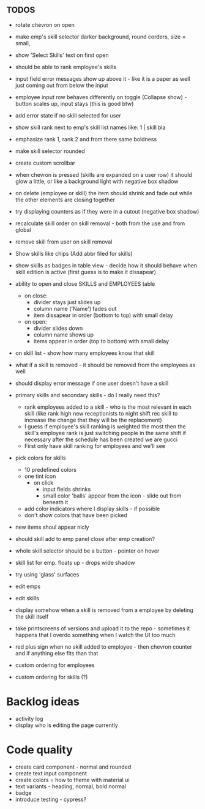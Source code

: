 ## TODOS

- rotate chevron on open
- make emp's skill selector darker background, round corders, size = small,
- show 'Select Skills' text on first open

- should be able to rank employee's skills

* input field error messages show up above it - like it is a paper as well just coming out from below the input
* employee input row behaves differently on toggle (Collapse show) - button scales up, input stays (this is good btw)
* add error state if no skill selected for user

* show skill rank next to emp's skill list names like: 1 | skill bla
* emphasize rank 1, rank 2 and from there same boldness

* make skill selector rounded

* create custom scrollbar

* when chevron is pressed (skills are expanded on a user row) it should glow a little, or like a background light with negative box shadow
* on delete (employee or skill) the item should shrink and fade out while the other elements are closing together
* try displaying counters as if they were in a cutout (negative box shadow)

* recalculate skill order on skill removal - both from the use and from global
* remove skill from user on skill removal

* Show skills like chips (Add abbr filed for skills)
* show skills as badges in table view - decide how it should behave when skill edition is active (first guess is to make it dissapear)

* ability to open and close SKILLS and EMPLOYEES table
  - on close:
    - divider stays just slides up
    - column name ('Name') fades out
    - item dissapear in order (bottom to top) with small delay
  - on open:
    - divider slides down
    - column name shows up
    - items appear in order (top to bottom) with small delay
* on skill list - show how many employees know that skill

* what if a skill is removed - it should be removed from the employees as well
* should display error message if one user doesn't have a skill
* primary skills and secondary skills - do I really need this?

  - rank employees added to a skill - who is the most relevant in each skill (like rank high new receptionists to night shift rec skill to increase the change that they will be the replacement)
  - I guess if employee's skill ranking is weighted the most then the skill's employee rank is just switching people in the same shift if necessary after the schedule has been created we are gucci
  - First only have skill ranking for employees and we'll see

* pick colors for skills

  - 10 predefined colors
  - one tint icon
    - on click
      - input fields shrinks
      - small color 'balls' appear from the icon - slide out from beneath it
  - add color indicators where I display skills - if possible
  - don't show colors that have been picked

* new items shoul appear nicly
* should skill add to emp panel close after emp creation?
* whole skill selector should be a button - pointer on hover

* skill list for emp. floats up - drops wide shadow

* try using 'glass' surfaces

* edit emps
* edit skills

* display somehow when a skill is removed from a employee by deleting the skill itself
* take printscreens of versions and upload it to the repo - sometimes it happens that I overdo something when I watch the UI too much
* red plus sign when no skill added to employee - then chevron counter and if anything else fits than that

* custom ordering for employees
* custom ordering for skills (?)

# Backlog ideas

- activity log
- display who is editing the page currently

# Code quality

- create card component - normal and rounded
- create text input component
- create colors = how to theme with material ui
- text variants - heading, normal, bold normal
- badge
- introduce testing - cypress?
